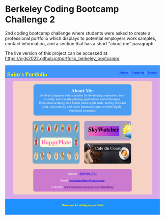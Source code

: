# Berkeley Coding Bootcamp Challenge 2
2nd coding bootcamp challenge where students were asked to create a professional portfolio which displays to potential employers work samples, contact information, and a section that has a short "about me" paragraph.

The live version of this project can be accessed at: https://ojds2022.github.io/portfolio_berkeley_bootcamp/

![Application Screenshot](./assets/images/saim_portfolio.jpg "Application Screenshot")